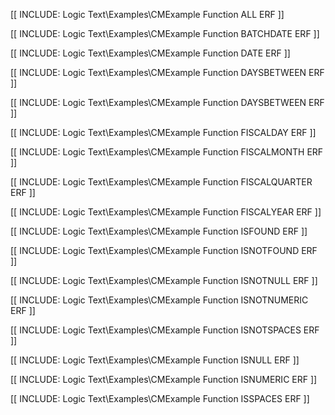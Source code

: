 [[ INCLUDE: Logic Text\Examples\CMExample Function ALL ERF ]]

[[ INCLUDE: Logic Text\Examples\CMExample Function BATCHDATE ERF ]]

[[ INCLUDE: Logic Text\Examples\CMExample Function DATE ERF ]]

[[ INCLUDE: Logic Text\Examples\CMExample Function DAYSBETWEEN ERF ]]

[[ INCLUDE: Logic Text\Examples\CMExample Function DAYSBETWEEN ERF ]]

[[ INCLUDE: Logic Text\Examples\CMExample Function FISCALDAY ERF ]]

[[ INCLUDE: Logic Text\Examples\CMExample Function FISCALMONTH ERF ]]

[[ INCLUDE: Logic Text\Examples\CMExample Function FISCALQUARTER ERF ]]

[[ INCLUDE: Logic Text\Examples\CMExample Function FISCALYEAR ERF ]]

[[ INCLUDE: Logic Text\Examples\CMExample Function ISFOUND ERF ]]

[[ INCLUDE: Logic Text\Examples\CMExample Function ISNOTFOUND ERF ]]

[[ INCLUDE: Logic Text\Examples\CMExample Function ISNOTNULL ERF ]]

[[ INCLUDE: Logic Text\Examples\CMExample Function ISNOTNUMERIC ERF ]]

[[ INCLUDE: Logic Text\Examples\CMExample Function ISNOTSPACES ERF ]]

[[ INCLUDE: Logic Text\Examples\CMExample Function ISNULL ERF ]]

[[ INCLUDE: Logic Text\Examples\CMExample Function ISNUMERIC ERF ]]

[[ INCLUDE: Logic Text\Examples\CMExample Function ISSPACES ERF ]]
